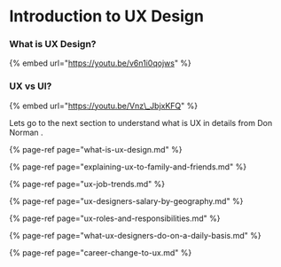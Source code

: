 # Introduction to UX Design

### What is UX Design?

{% embed url="https://youtu.be/v6n1i0qojws" %}

### 

### UX vs UI?

{% embed url="https://youtu.be/Vnz\_JbjxKFQ" %}



Lets go to the next section to understand what is UX in details from Don Norman .

{% page-ref page="what-is-ux-design.md" %}

{% page-ref page="explaining-ux-to-family-and-friends.md" %}

{% page-ref page="ux-job-trends.md" %}

{% page-ref page="ux-designers-salary-by-geography.md" %}

{% page-ref page="ux-roles-and-responsibilities.md" %}

{% page-ref page="what-ux-designers-do-on-a-daily-basis.md" %}

{% page-ref page="career-change-to-ux.md" %}



